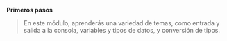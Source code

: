 **Primeros pasos**

>En este módulo, aprenderás una variedad de temas, como entrada y salida a la consola, variables y tipos de datos, y conversión de tipos.
